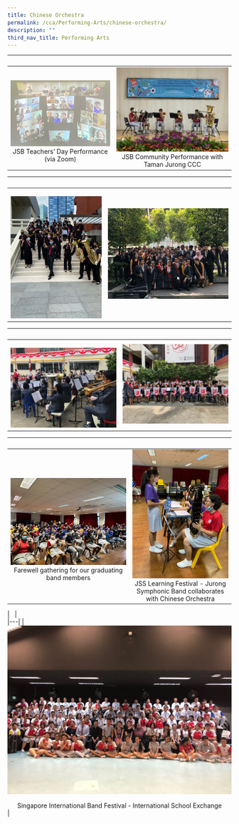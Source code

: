 ```yaml
---
title: Chinese Orchestra
permalink: /cca/Performing-Arts/chinese-orchestra/
description: ""
third_nav_title: Performing Arts
---
```

|   |   |  
|---|---|  
| ![](/images/JSSB3.png) <center>JSB Teachers’ Day Performance (via Zoom)</center> | ![](/images/JSSB4.jpg) <center>JSB Community Performance with Taman Jurong CCC</center> |

|   |   |  
|---|---|  
| ![](/images/JSSB5.png) | ![](/images/JSSB6.jpg)  |<center>Singapore Youth Festival - Arts Appreciation</center>

|   |   |  
|---|---|  
| ![](/images/JSSB7.jpg) | ![](/images/JSSB8.jpg)  | <center>National Day Parade Performance</center>

|   |   |  
|---|---|  
| ![](/images/JSSB9.jpg) <center>Farewell gathering for our graduating band members</center> | ![](/images/JSSB10.jpg) <center>JSS Learning Festival - Jurong Symphonic Band collaborates with Chinese Orchestra</center> |

|   |     
|---|
|  ![](/images/JSSB11.jpg) <center>Singapore International Band Festival \- International School Exchange</center> |








